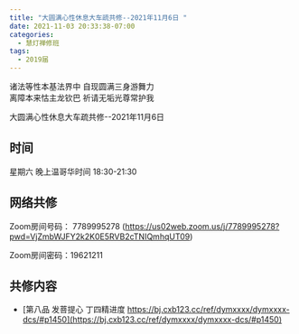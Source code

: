 ```yaml
---
title: "大圆满心性休息大车疏共修--2021年11月6日 "
date: 2021-11-03 20:33:38-07:00
categories:
  - 慧灯禅修班
tags:
  - 2019届
---
```

诸法等性本基法界中  自现圆满三身游舞力  
离障本来怙主龙钦巴  祈请无垢光尊常护我  

大圆满心性休息大车疏共修--2021年11月6日  


## 时间
星期六 晚上温哥华时间 18:30-21:30    

## 网络共修  
Zoom房间号码： 7789995278 (<https://us02web.zoom.us/j/7789995278?pwd=VjZmbWJFY2k2K0E5RVB2cTNIQmhqUT09>)

Zoom房间密码：19621211       

## 共修内容  

- [第八品 发菩提心 丁四精进度 https://bj.cxb123.cc/ref/dymxxxx/dymxxxx-dcs/#p1450](https://bj.cxb123.cc/ref/dymxxxx/dymxxxx-dcs/#p1450)
